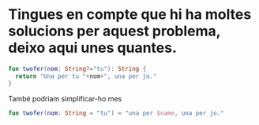 # Tingues en compte que hi ha moltes solucions per aquest problema, deixo aqui unes quantes.

```kotlin
fun twofer(nom: String?="tu"): String {
  return "Una per tu "+nom+", una per jo." 
}
```

També podriam simplificar-ho mes

```kotlin
fun twofer(nom: String = "tu") = "una per $name, una per jo."
```
